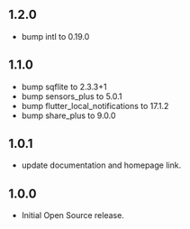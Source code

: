 ## 1.2.0

- bump intl to 0.19.0

## 1.1.0

- bump sqflite to 2.3.3+1
- bump sensors_plus to 5.0.1
- bump flutter_local_notifications to 17.1.2
- bump share_plus to 9.0.0

## 1.0.1

- update documentation and homepage link.

## 1.0.0

- Initial Open Source release.
